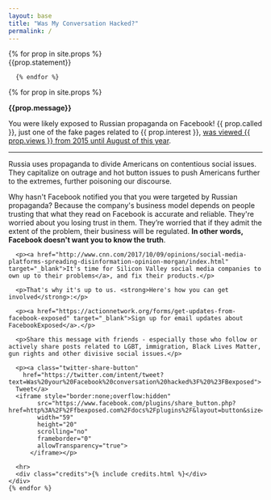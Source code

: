 ```yaml
---
layout: base
title: "Was My Conversation Hacked?"
permalink: /
---
```


<div>
  <div class="button-wrap">
     {% for prop in site.props %}
      <div class="collapse-custom" data-toggle="collapse-custom" data-target="#explanation-{{ prop.index }}" id="button-{{ prop.index }}" >{{prop.statement}}</div>

      {% endfor %}
  </div>

  <div id="results">
   {% for prop in site.props %}
    <div id="explanation-{{ prop.index }}" class="collapse">
      <p class="lead"><strong>{{prop.message}}</strong></p>
      <!--
      <div class="image-container">
        <img src="/assets/images/{{ prop.image }}">
        <p class="caption">{{ prop.caption }}</p>
      </div>
      -->
      <p class="lead">You were likely exposed to Russian propaganda on Facebook! {{ prop.called }}, just one of the fake pages related to {{ prop.interest }}, <a href="{{ prop.link }}" target="_blank">was viewed {{ prop.views }} from 2015 until August of this year</a>.</p>
      <hr>
      <p>Russia uses propaganda to divide Americans on contentious social issues. They capitalize on outrage and hot button issues to push Americans further to the extremes, further poisoning our discourse.</p>
      <p>Why hasn't Facebook notified you that you were targeted by Russian propaganda? Because the company's business model depends on people trusting that what they read on Facebook is accurate and reliable. They're worried about you losing trust in them. They’re worried that if they admit the extent of the problem, their business will be regulated. <strong>In other words, Facebook doesn't want you to know the truth</strong>. </p>

      <p><a href="http://www.cnn.com/2017/10/09/opinions/social-media-platforms-spreading-disinformation-opinion-morgan/index.html" target="_blank">It's time for Silicon Valley social media companies to own up to their problems</a>, and fix their products.</p>

      <p>That's why it's up to us. <strong>Here's how you can get involved</strong>:</p>

      <p><a href="https://actionnetwork.org/forms/get-updates-from-facebook-exposed" target="_blank">Sign up for email updates about FacebookExposed</a>.</p>

      <p>Share this message with friends - especially those who follow or actively share posts related to LGBT, immigration, Black Lives Matter, gun rights and other divisive social issues.</p>

      <p><a class="twitter-share-button"
        href="https://twitter.com/intent/tweet?text=Was%20your%20Facebook%20conversation%20hacked%3F%20%23FBexposed">
      Tweet</a>
      <iframe style="border:none;overflow:hidden"
            src="https://www.facebook.com/plugins/share_button.php?href=http%3A%2F%2Ffbexposed.com%2Fdocs%2Fplugins%2F&layout=button&size=small&mobile_iframe=true&width=59&height=20&appId"
            width="59"
            height="20"
            scrolling="no"
            frameborder="0"
            allowTransparency="true">
          </iframe></p>

      <hr>
      <div class="credits">{% include credits.html %}</div>
    </div>
    {% endfor %}
  </div>
</div>

<!--
{% for prop in site.props %}
  <div id="interest-{{ prop.index }}" class="interest">
    {{ prop.interest }} - {{ prop.question}}
  </div>
  <div id="prop-{{ prop.index }}" class="prop" style="display: none">
    <p><strong>{{prop.question}}</strong> Congratulations. <b>You</b> were likely exposed to Russian propaganda on Facebook! {{ prop.interest }} was viewed {{ prop.views }} from 2015 until August of this year.</p>
    <p>Russia uses propaganda to divide Americans on contentious social issues. They capitalize on outrage and hot button issues to push Americans further to the extremes, further poisoning our discourse.</p>
    <p>What’s the best defense against propaganda? Exposure. Let your friends and family know that you’ve been exposed. Share {{ site.title }} on Twitter and Facebook.</p>
  </div>

{% endfor %}
-->


